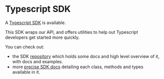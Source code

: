 # Typescript SDK

A [Typescript SDK](https://github.com/dfnsext/typescript-sdk#dfns-typescript-sdk) is available.&#x20;

This SDK wraps our API, and offers utilities to help out Typescript developers get started more quickly.

You can check out:

* the SDK [repository](https://github.com/dfnsext/typescript-sdk#dfns-typescript-sdk) which holds some docs and high level overview of it, with docs and examples.&#x20;
* more [precise SDK docs](https://dfnsext.github.io/typescript-sdk/) detailing each class, methods and types available in it.
